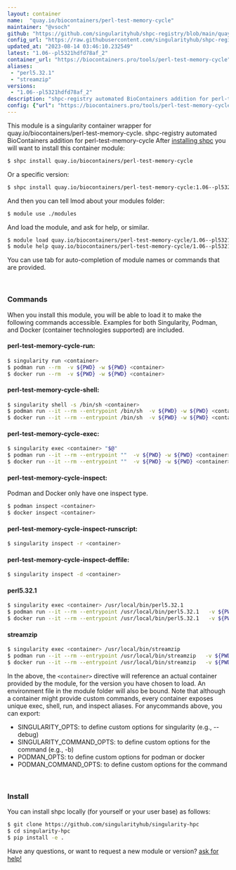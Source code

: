 ```yaml
---
layout: container
name:  "quay.io/biocontainers/perl-test-memory-cycle"
maintainer: "@vsoch"
github: "https://github.com/singularityhub/shpc-registry/blob/main/quay.io/biocontainers/perl-test-memory-cycle/container.yaml"
config_url: "https://raw.githubusercontent.com/singularityhub/shpc-registry/main/quay.io/biocontainers/perl-test-memory-cycle/container.yaml"
updated_at: "2023-08-14 03:46:10.232549"
latest: "1.06--pl5321hdfd78af_2"
container_url: "https://biocontainers.pro/tools/perl-test-memory-cycle"
aliases:
 - "perl5.32.1"
 - "streamzip"
versions:
 - "1.06--pl5321hdfd78af_2"
description: "shpc-registry automated BioContainers addition for perl-test-memory-cycle"
config: {"url": "https://biocontainers.pro/tools/perl-test-memory-cycle", "maintainer": "@vsoch", "description": "shpc-registry automated BioContainers addition for perl-test-memory-cycle", "latest": {"1.06--pl5321hdfd78af_2": "sha256:0434b1c0b3ee760fe75a0aab70100ab2c2aacb9d1a68dfc5028f34b4b336480d"}, "tags": {"1.06--pl5321hdfd78af_2": "sha256:0434b1c0b3ee760fe75a0aab70100ab2c2aacb9d1a68dfc5028f34b4b336480d"}, "docker": "quay.io/biocontainers/perl-test-memory-cycle", "aliases": {"perl5.32.1": "/usr/local/bin/perl5.32.1", "streamzip": "/usr/local/bin/streamzip"}}
---
```


This module is a singularity container wrapper for quay.io/biocontainers/perl-test-memory-cycle.
shpc-registry automated BioContainers addition for perl-test-memory-cycle
After [installing shpc](#install) you will want to install this container module:


```bash
$ shpc install quay.io/biocontainers/perl-test-memory-cycle
```

Or a specific version:

```bash
$ shpc install quay.io/biocontainers/perl-test-memory-cycle:1.06--pl5321hdfd78af_2
```

And then you can tell lmod about your modules folder:

```bash
$ module use ./modules
```

And load the module, and ask for help, or similar.

```bash
$ module load quay.io/biocontainers/perl-test-memory-cycle/1.06--pl5321hdfd78af_2
$ module help quay.io/biocontainers/perl-test-memory-cycle/1.06--pl5321hdfd78af_2
```

You can use tab for auto-completion of module names or commands that are provided.

<br>

### Commands

When you install this module, you will be able to load it to make the following commands accessible.
Examples for both Singularity, Podman, and Docker (container technologies supported) are included.

#### perl-test-memory-cycle-run:

```bash
$ singularity run <container>
$ podman run --rm  -v ${PWD} -w ${PWD} <container>
$ docker run --rm  -v ${PWD} -w ${PWD} <container>
```

#### perl-test-memory-cycle-shell:

```bash
$ singularity shell -s /bin/sh <container>
$ podman run --it --rm --entrypoint /bin/sh  -v ${PWD} -w ${PWD} <container>
$ docker run --it --rm --entrypoint /bin/sh  -v ${PWD} -w ${PWD} <container>
```

#### perl-test-memory-cycle-exec:

```bash
$ singularity exec <container> "$@"
$ podman run --it --rm --entrypoint ""  -v ${PWD} -w ${PWD} <container> "$@"
$ docker run --it --rm --entrypoint ""  -v ${PWD} -w ${PWD} <container> "$@"
```

#### perl-test-memory-cycle-inspect:

Podman and Docker only have one inspect type.

```bash
$ podman inspect <container>
$ docker inspect <container>
```

#### perl-test-memory-cycle-inspect-runscript:

```bash
$ singularity inspect -r <container>
```

#### perl-test-memory-cycle-inspect-deffile:

```bash
$ singularity inspect -d <container>
```


#### perl5.32.1

```bash
$ singularity exec <container> /usr/local/bin/perl5.32.1
$ podman run --it --rm --entrypoint /usr/local/bin/perl5.32.1   -v ${PWD} -w ${PWD} <container> -c " $@"
$ docker run --it --rm --entrypoint /usr/local/bin/perl5.32.1   -v ${PWD} -w ${PWD} <container> -c " $@"
```


#### streamzip

```bash
$ singularity exec <container> /usr/local/bin/streamzip
$ podman run --it --rm --entrypoint /usr/local/bin/streamzip   -v ${PWD} -w ${PWD} <container> -c " $@"
$ docker run --it --rm --entrypoint /usr/local/bin/streamzip   -v ${PWD} -w ${PWD} <container> -c " $@"
```



In the above, the `<container>` directive will reference an actual container provided
by the module, for the version you have chosen to load. An environment file in the
module folder will also be bound. Note that although a container
might provide custom commands, every container exposes unique exec, shell, run, and
inspect aliases. For anycommands above, you can export:

 - SINGULARITY_OPTS: to define custom options for singularity (e.g., --debug)
 - SINGULARITY_COMMAND_OPTS: to define custom options for the command (e.g., -b)
 - PODMAN_OPTS: to define custom options for podman or docker
 - PODMAN_COMMAND_OPTS: to define custom options for the command

<br>

### Install

You can install shpc locally (for yourself or your user base) as follows:

```bash
$ git clone https://github.com/singularityhub/singularity-hpc
$ cd singularity-hpc
$ pip install -e .
```

Have any questions, or want to request a new module or version? [ask for help!](https://github.com/singularityhub/singularity-hpc/issues)
